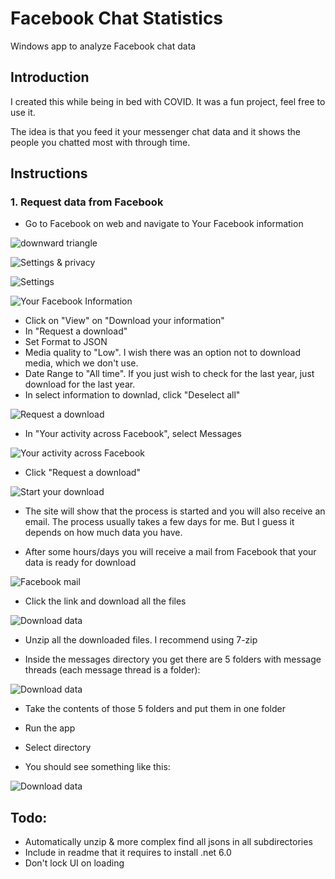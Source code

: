 # Facebook Chat Statistics

Windows app to analyze Facebook chat data

## Introduction

I created this while being in bed with COVID. 
It was a fun project, feel free to use it.

The idea is that you feed it your messenger chat data and it shows the people you chatted most with through time.

## Instructions

### 1. Request data from Facebook

* Go to Facebook on web and navigate to Your Facebook information

![downward triangle](https://github.com/AndreCL/FacebookChatStatistics/blob/master/Screenshots/01-Screenshot.jpg?raw=true)

![Settings & privacy](https://github.com/AndreCL/FacebookChatStatistics/blob/master/Screenshots/02-Screenshot.jpg?raw=true)

![Settings](https://github.com/AndreCL/FacebookChatStatistics/blob/master/Screenshots/03-Screenshot.jpg?raw=true)

![Your Facebook Information](https://github.com/AndreCL/FacebookChatStatistics/blob/master/Screenshots/04-Screenshot.png?raw=true)

* Click on "View" on "Download your information"
* In "Request a download"
* Set Format to JSON
* Media quality to "Low". I wish there was an option not to download media, which we don't use.
* Date Range to "All time". If you just wish to check for the last year, just download for the last year.
* In select information to downlad, click "Deselect all"

![Request a download](https://github.com/AndreCL/FacebookChatStatistics/blob/master/Screenshots/05-Screenshot.png?raw=true)

* In "Your activity across Facebook", select Messages

![Your activity across Facebook](https://github.com/AndreCL/FacebookChatStatistics/blob/master/Screenshots/06-Screenshot.png?raw=true)

* Click "Request a download"

![Start your download](https://github.com/AndreCL/FacebookChatStatistics/blob/master/Screenshots/07-Screenshot.png?raw=true)

* The site will show that the process is started and you will also receive an email. The process usually takes a few days for me. But I guess it depends on how much data you have.

* After some hours/days you will receive a mail from Facebook that your data is ready for download

![Facebook mail](https://github.com/AndreCL/FacebookChatStatistics/blob/master/Screenshots/10-Screenshot.png?raw=true)

* Click the link and download all the files

![Download data](https://github.com/AndreCL/FacebookChatStatistics/blob/master/Screenshots/11-Screenshot.png?raw=true)

* Unzip all the downloaded files. I recommend using 7-zip

* Inside the messages directory you get there are 5 folders with message threads (each message thread is a folder): 

![Download data](https://github.com/AndreCL/FacebookChatStatistics/blob/master/Screenshots/12-Screenshot.png?raw=true)

* Take the contents of those 5 folders and put them in one folder

* Run the app

* Select directory

* You should see something like this:

![Download data](https://github.com/AndreCL/FacebookChatStatistics/blob/master/Screenshots/13-Screenshot.png?raw=true)

## Todo:

- Automatically unzip & more complex find all jsons in all subdirectories
- Include in readme that it requires to install .net 6.0
- Don't lock UI on loading

